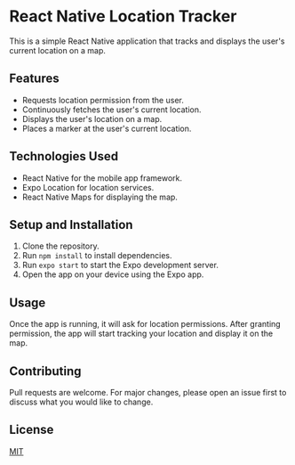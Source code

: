 # React Native Location Tracker

This is a simple React Native application that tracks and displays the user's current location on a map.

## Features

- Requests location permission from the user.
- Continuously fetches the user's current location.
- Displays the user's location on a map.
- Places a marker at the user's current location.

## Technologies Used

- React Native for the mobile app framework.
- Expo Location for location services.
- React Native Maps for displaying the map.

## Setup and Installation

1. Clone the repository.
2. Run `npm install` to install dependencies.
3. Run `expo start` to start the Expo development server.
4. Open the app on your device using the Expo app.

## Usage

Once the app is running, it will ask for location permissions. After granting permission, the app will start tracking your location and display it on the map.

## Contributing

Pull requests are welcome. For major changes, please open an issue first to discuss what you would like to change.

## License

[MIT](https://choosealicense.com/licenses/mit/)
